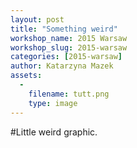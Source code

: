 ```yaml
---
layout: post
title: "Something weird"
workshop_name: 2015 Warsaw
workshop_slug: 2015-warsaw
categories: [2015-warsaw]
author: Katarzyna Mazek
assets:
  -
    filename: tutt.png
    type: image
---
```

#Little weird graphic.
